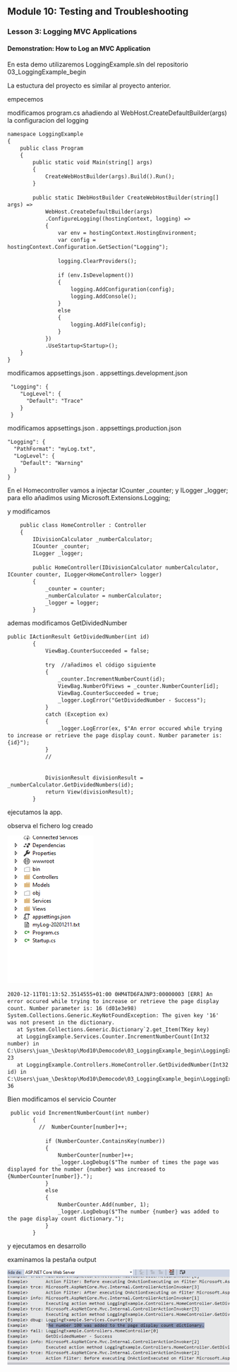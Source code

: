 ## Module 10: Testing and Troubleshooting

### Lesson 3: Logging MVC Applications

#### Demonstration: How to Log an MVC Application


En esta demo utilizaremos LoggingExample.sln del repositorio 03_LoggingExample_begin

La estuctura del proyecto es similar al proyecto anterior.


empecemos


modificamos program.cs
añadiendo al WebHost.CreateDefaultBuilder(args) la configuracion del logging


`````
namespace LoggingExample
{
    public class Program
    {
        public static void Main(string[] args)
        {
            CreateWebHostBuilder(args).Build().Run();
        }

        public static IWebHostBuilder CreateWebHostBuilder(string[] args) =>
            WebHost.CreateDefaultBuilder(args)
            .ConfigureLogging((hostingContext, logging) =>
            {
                var env = hostingContext.HostingEnvironment;
                var config = hostingContext.Configuration.GetSection("Logging");

                logging.ClearProviders();

                if (env.IsDevelopment())
                {
                    logging.AddConfiguration(config);
                    logging.AddConsole();
                }
                else
                {
                    logging.AddFile(config);
                }
            })
            .UseStartup<Startup>();
    }
}

`````

modificamos appsettings.json . appsettings.development.json

`````
 "Logging": {
    "LogLevel": {
      "Default": "Trace"
    }
 }
 `````
 
 modificamos appsettings.json . appsettings.production.json
 
 `````
 "Logging": {
   "PathFormat": "myLog.txt",
   "LogLevel": {
     "Default": "Warning"
   }
 }
 `````
 
 
 En el Homecontroller vamos a injectar ICounter _counter; y  ILogger _logger;
 para ello añadimos   using Microsoft.Extensions.Logging;    
 
 y modificamos 
 
````
    public class HomeController : Controller
    {
        IDivisionCalculator _numberCalculator;
        ICounter _counter;
        ILogger _logger;

        public HomeController(IDivisionCalculator numberCalculator, ICounter counter, ILogger<HomeController> logger)
        {
            _counter = counter;
            _numberCalculator = numberCalculator;
            _logger = logger;
        }
````
 
ademas modificamos GetDividedNumber

````
public IActionResult GetDividedNumber(int id)
        {
            ViewBag.CounterSucceeded = false;

            try  //añadimos el código siguiente 
            {
                _counter.IncrementNumberCount(id);
                ViewBag.NumberOfViews = _counter.NumberCounter[id];
                ViewBag.CounterSucceeded = true;
                _logger.LogError("GetDividedNumber - Success");
            }
            catch (Exception ex)
            {
                _logger.LogError(ex, $"An error occured while trying to increase or retrieve the page display count. Number parameter is: {id}");
            }
			// 
			
			
            DivisionResult divisionResult = _numberCalculator.GetDividedNumbers(id);
            return View(divisionResult);
        }
````

ejecutamos la app.

observa el fichero log creado

![c2](imagenes/c2.PNG)

````
2020-12-11T01:13:52.3514555+01:00 0HM4TD6FAJNP3:00000003 [ERR] An error occured while trying to increase or retrieve the page display count. Number parameter is: 16 (d01e3e98)
System.Collections.Generic.KeyNotFoundException: The given key '16' was not present in the dictionary.
   at System.Collections.Generic.Dictionary`2.get_Item(TKey key)
   at LoggingExample.Services.Counter.IncrementNumberCount(Int32 number) in C:\Users\juan_\Desktop\Mod10\Democode\03_LoggingExample_begin\LoggingExample\Services\Counter.cs:line 23
   at LoggingExample.Controllers.HomeController.GetDividedNumber(Int32 id) in C:\Users\juan_\Desktop\Mod10\Democode\03_LoggingExample_begin\LoggingExample\Controllers\HomeController.cs:line 36

````


Bien modificamos el servicio Counter

````
 public void IncrementNumberCount(int number)
        {
          //  NumberCounter[number]++;

            if (NumberCounter.ContainsKey(number))
            {
                NumberCounter[number]++;
                _logger.LogDebug($"The number of times the page was displayed for the number {number} was increased to {NumberCounter[number]}.");
            }
            else
            {
                NumberCounter.Add(number, 1);
                _logger.LogDebug($"The number {number} was added to the page display count dictionary.");
            }
        }

````


y ejecutamos en desarrollo

examinamos la pestaña output

![c3](imagenes/c3.PNG)
